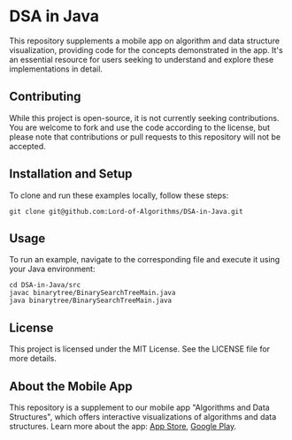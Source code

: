 # DSA in Java
This repository supplements a mobile app on algorithm and data structure visualization, providing code for the concepts demonstrated in the app. It's an essential resource for users seeking to understand and explore these implementations in detail.

## Contributing

While this project is open-source, it is not currently seeking contributions. You are welcome to fork and use the code according to the license, but please note that contributions or pull requests to this repository will not be accepted.

## Installation and Setup

To clone and run these examples locally, follow these steps:

```
git clone git@github.com:Lord-of-Algorithms/DSA-in-Java.git
```

## Usage

To run an example, navigate to the corresponding file and execute it using your Java environment:

```
cd DSA-in-Java/src
javac binarytree/BinarySearchTreeMain.java
java binarytree/BinarySearchTreeMain.java
```

## License

This project is licensed under the MIT License. See the LICENSE file for more details.

## About the Mobile App

This repository is a supplement to our mobile app "Algorithms and Data Structures", which offers interactive visualizations of algorithms and data structures. Learn more about the app: [App Store](https://apps.apple.com/us/app/algorithms-data-structures/id1484525469), [Google Play](https://play.google.com/store/apps/details?id=com.iov.lordofalgorithms).

